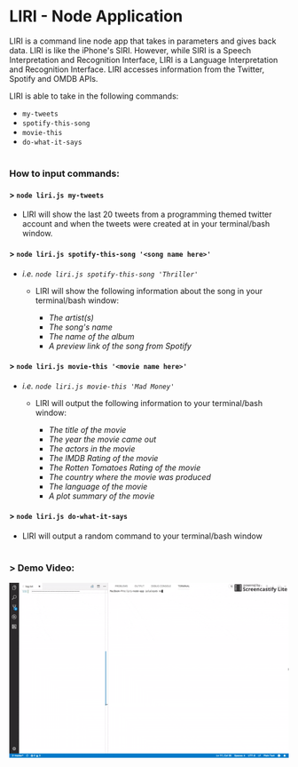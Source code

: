 # LIRI - Node Application
LIRI is a command line node app that takes in parameters and gives back data. LIRI is like the iPhone's SIRI. However, while SIRI is a Speech Interpretation and Recognition Interface, LIRI is a Language Interpretation and Recognition Interface. LIRI accesses information from the Twitter, Spotify and OMDB APIs.

LIRI is able to take in the following commands:
* `my-tweets`
* `spotify-this-song`
* `movie-this`
* `do-what-it-says`

#

### How to input commands:

#### > `node liri.js my-tweets`

* LIRI will show the last 20 tweets from a programming themed twitter account and when the tweets were created at in your terminal/bash window.

#### > `node liri.js spotify-this-song '<song name here>'`

* _i.e. `node liri.js spotify-this-song 'Thriller'`_
    * LIRI will show the following information about the song in your terminal/bash window:

        * _The artist(s)_
        * _The song's name_
        * _The name of the album_
        * _A preview link of the song from Spotify_

#### > `node liri.js movie-this '<movie name here>'`

* _i.e. `node liri.js movie-this 'Mad Money'`_
    * LIRI will output the following information to your terminal/bash window:

        * _The title of the movie_
        * _The year the movie came out_
        * _The actors in the movie_
        * _The IMDB Rating of the movie_
        * _The Rotten Tomatoes Rating of the movie_
        * _The country where the movie was produced_
        * _The language of the movie_
        * _A plot summary of the movie_

#### > `node liri.js do-what-it-says`

* LIRI will output a random command to your terminal/bash window

#

### > __Demo Video:__

[![LIRI Demo Video](liri1.gif)](https://drive.google.com/open?id=1yIGO7zmgHGJt60S7-JO43x4IVEsEPMwH)